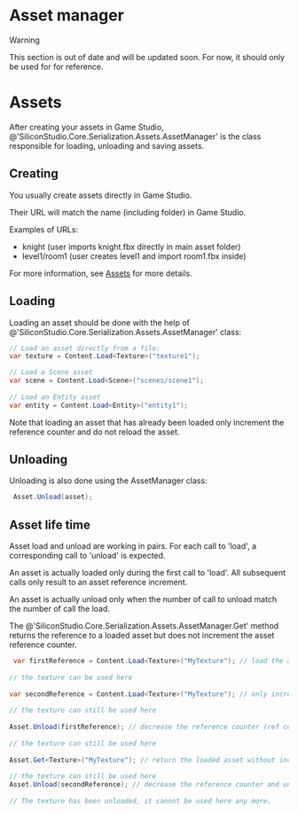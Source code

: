 # Asset manager

>[!Warning]
>This section is out of date and will be updated soon. For now, it should only be used for for reference.

# Assets

After creating your assets in Game Studio, @'SiliconStudio.Core.Serialization.Assets.AssetManager' is the class responsible for loading, unloading and saving assets.

## Creating

You usually create assets directly in Game Studio.

Their URL will match the name (including folder) in Game Studio.

Examples of URLs:

- knight (user imports knight.fbx directly in main asset folder)
- level1/room1 (user creates level1 and import room1.fbx inside)

For more information, see [Assets](../../game-studio/assets.md) for more details.

## Loading

Loading an asset should be done with the help of @'SiliconStudio.Core.Serialization.Assets.AssetManager' class:

```cs
// Load an asset directly from a file:
var texture = Content.Load<Texture>("texture1");

// Load a Scene asset
var scene = Content.Load<Scene>("scenes/scene1");
 
// Load an Entity asset
var entity = Content.Load<Entity>("entity1");
```

Note that loading an asset that has already been loaded only increment the reference counter and do not reload the asset.

## Unloading

Unloading is also done using the AssetManager class:

```cs
 Asset.Unload(asset);
```


## Asset life time

Asset load and unload are working in pairs. For each call to 'load', a corresponding call to 'unload' is expected. 

An asset is actually loaded only during the first call to 'load'. All subsequent calls only result to an asset reference increment.

An asset is actually unload only when the number of call to unload match the number of call the load.

The @'SiliconStudio.Core.Serialization.Assets.AssetManager.Get' method returns the reference to a loaded asset but does not increment the asset reference counter.

```cs
 var firstReference = Content.Load<Texture>("MyTexture"); // load the asset and increase the reference counter (ref count = 1)
 
// the texture can be used here
 
var secondReference = Content.Load<Texture>("MyTexture"); // only increase the reference counter (ref count = 2)
 
// the texture can still be used here
 
Asset.Unload(firstReference); // decrease the reference counter (ref count = 1)
 
// the texture can still be used here
 
Asset.Get<Texture>("MyTexture"); // return the loaded asset without increasing the reference counter (ref count = 1)
 
// the texture can still be used here
Asset.Unload(secondReference); // decrease the reference counter and unload the asset (ref count = 0)
 
// The texture has been unloaded, it cannot be used here any more.
```


